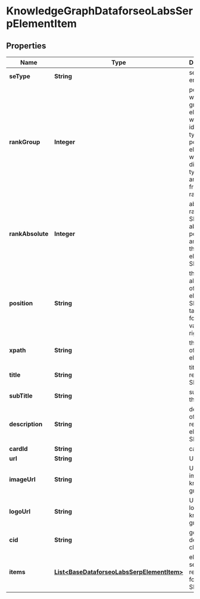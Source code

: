 

# KnowledgeGraphDataforseoLabsSerpElementItem


## Properties

| Name | Type | Description | Notes |
|------------ | ------------- | ------------- | -------------|
|**seType** | **String** | search engine type |  [optional] |
|**rankGroup** | **Integer** | position within a group of elements with identical type values positions of elements with different type values are omitted from rank_group |  [optional] |
|**rankAbsolute** | **Integer** | absolute rank in SERP absolute position among all the elements in SERP |  [optional] |
|**position** | **String** | the alignment of the element in SERP can take the following values: left, right |  [optional] |
|**xpath** | **String** | the XPath of the element |  [optional] |
|**title** | **String** | title of the result in SERP |  [optional] |
|**subTitle** | **String** | subtitle of the item |  [optional] |
|**description** | **String** | description of the results element in SERP |  [optional] |
|**cardId** | **String** | card id |  [optional] |
|**url** | **String** | URL link |  [optional] |
|**imageUrl** | **String** | URL of the image from knowledge graph |  [optional] |
|**logoUrl** | **String** | URL of the logo from knowledge graph |  [optional] |
|**cid** | **String** | google-defined client id |  [optional] |
|**items** | [**List&lt;BaseDataforseoLabsSerpElementItem&gt;**](BaseDataforseoLabsSerpElementItem.md) | elements of search results found in SERP |  [optional] |



